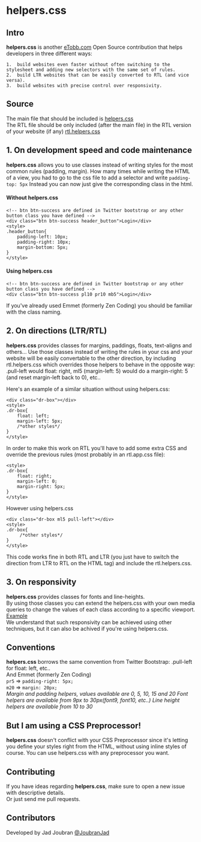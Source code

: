 # helpers.css


## Intro

**helpers.css** is another [eTobb.com](http://www.eTobb.com) Open Source contribution that helps developers in three different ways:

	1. 	build websites even faster without often switching to the stylesheet and adding new selectors with the same set of rules.
	2. 	build LTR websites that can be easily converted to RTL (and vice versa).
	3. 	build websites with precise control over responsivity.


## Source

The main file that should be included is [helpers.css](https://github.com/JadJoubran/helpers.css/blob/master/src/helpers.css)  
The RTL file should be only included (after the main file) in the RTL version of your website (if any) [rtl.helpers.css](https://github.com/JadJoubran/helpers.css/blob/master/src/rtl.helpers.css)


## 1. On development speed and code maintenance

**helpers.css** allows you to use classes instead of writing styles for the most common rules (padding, margin).
How many times while writing the HTML of a view, you had to go to the css file to add a selector and write `padding-top: 5px`
Instead you can now just give the corresponding class in the html.
#### Without helpers.css
	<!-- btn btn-success are defined in Twitter bootstrap or any other button class you have defined -->
	<div class="btn btn-success header_button">Login</div>
	<style>
	.header_button{
		padding-left: 10px;
		padding-right: 10px;
		margin-bottom: 5px;
	}
	</style>

#### Using helpers.css
	<!-- btn btn-success are defined in Twitter bootstrap or any other button class you have defined -->
	<div class="btn btn-success pl10 pr10 mb5">Login</div>

If you've already used Emmet (formerly Zen Coding) you should be familiar with the class naming.


## 2. On directions (LTR/RTL)

**helpers.css** provides classes for margins, paddings, floats, text-aligns and others... 
Use those classes instead of writing the rules in your css and your website will be easily convertable to the other direction, by including rtl.helpers.css which overrides those helpers to behave in the opposite way: .pull-left would float: right, ml5 (margin-left: 5) would do a margin-right: 5 (and reset margin-left back to 0), etc..


Here's an example of a similar situation without using helpers.css:

    <div class="dr-box"></div>
    <style>
    .dr-box{
        float: left;
        margin-left: 5px;
        /*other styles*/
    }
    </style>

In order to make this work on RTL you'll have to add some extra CSS and override the previous rules (most probably in an rtl.app.css file):

    <style>
    .dr-box{
        float: right;
        margin-left: 0;
        margin-right: 5px;
    }
    </style>

However using helpers.css

    <div class="dr-box ml5 pull-left"></div>
    <style>
    .dr-box{
         /*other styles*/
    }
    </style>
This code works fine in both RTL and LTR (you just have to switch the direction from LTR to RTL on the HTML tag) and  include the rtl.helpers.css.


## 3. On responsivity

**helpers.css** provides classes for fonts and line-heights.  
By using those classes you can extend the helpers.css with your own media queries to change the values of each class according to a specific viewport. [Example](https://github.com/JadJoubran/helpers.css/blob/master/examples/responsive.css)  
We understand that such responsivity can be achieved using other techniques, but it can also be achived if you're using helpers.css.


## Conventions

**helpers.css** borrows the same convention from Twitter Bootstrap: .pull-left for float: left, etc..  
And Emmet (formerly Zen Coding)  
`pr5` => `padding-right: 5px;`  
`m20` => `margin: 20px;`  
_Margin and padding helpers, values available are 0, 5, 10, 15 and 20_
_Font helpers are available from 9px to 30px(font9, font10, etc..)_
_Line height helpers are available from 10 to 30_


## But I am using a CSS Preprocessor!

**helpers.css** doesn't conflict with your CSS Preprocessor since it's letting you define your styles right from the HTML, without using inline styles of course.
You can use helpers.css with any preprocessor you want.


## Contributing

If you have ideas regarding **helpers.css**, make sure to open a new issue with descriptive details.  
Or just send me pull requests.


## Contributors

Developed by Jad Joubran [@JoubranJad](https://twitter.com/joubranjad)